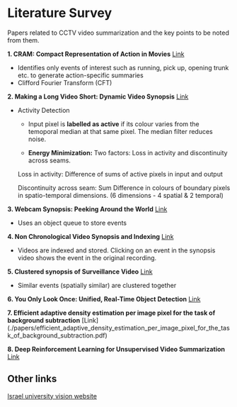 # Literature Survey

Papers related to CCTV video summarization and the key points to be noted from them.

**1. CRAM: Compact Representation of Action in Movies** [Link](./papers/CRAM.pdf)

* Identifies only events of interest such as running, pick up, opening trunk etc. to generate action-specific summaries
* Clifford Fourier Transform (CFT)

**2. Making a Long Video Short: Dynamic Video Synopsis** [Link](./papers/dynamic_video_synopsis.pdf)

* Activity Detection
    * Input pixel is **labelled as active** if its colour varies from the temoporal median at that same pixel. The median filter reduces noise.

    * **Energy Minimization:** Two factors: Loss in activity and discontinuity across seams.

    Loss in activity: Difference of sums of active pixels in input and output

    Discontinuity across seam: Sum Difference in colours of boundary pixels in spatio-temporal dimensions. (6 dimensions - 4 spatial & 2 temporal)

**3. Webcam Synopsis: Peeking Around the World** [Link](./papers/webcam_synopsis.pdf)

* Uses an object queue to store events

**4. Non Chronological Video Synopsis and Indexing** [Link](./papers/nonchronological_video_synopsis.pdf)

* Videos are indexed and stored. Clicking on an event in the synopsis video shows the event in the original recording.

**5. Clustered synopsis of Surveillance Video** [Link](./papers/clustered_synopsis.pdf)

* Similar events (spatially similar) are clustered together

**6. You Only Look Once: Unified, Real-Time Object Detection** [Link](./papers/you_only_look_once_unified_real-time_object_detection.pdf)

**7. Efficient adaptive density estimation per image pixel for the task of background subtraction** [Link]
(./papers/efficient_adaptive_density_estimation_per_image_pixel_for_the_task_of_background_subtraction.pdf)

**8. Deep Reinforcement Learning for Unsupervised Video Summarization** [Link](./papers/deep_reinforcement_learning_for_unsupervised_video_summarization)


## Other links

[Israel university vision website](http://www.vision.huji.ac.il/video-synopsis/)
